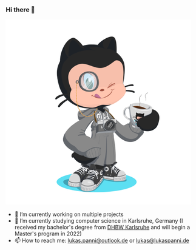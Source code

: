 ### Hi there 👋

![Octocat](/octocat.png)

- 🔭 I’m currently working on multiple projects
- 🌱 I’m currently studying computer science in Karlsruhe, Germany (I received my bachelor's degree from [DHBW Karlsruhe](https://karlsruhe.dhbw.de/) and will begin a Master's program in 2022)
- 📫 How to reach me: [lukas.panni@outlook.de](mailto:lukas.panni@outlook.de) or [lukas@lukaspanni.de](mailto:lukas@lukaspanni.de)
